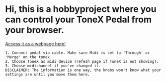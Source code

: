 # Hi, this is a hobbyproject where you can control your ToneX Pedal from your browser.

[Access it as a webpage here!](https://bearwolf.github.io/TonexWebController/)
    
    1. Connect pedal via cable. Make sure Midi is set to 'Through' or 'Merge' on the tonex.
    2. Choose ToneX as midi device (refesh page if ToneX is not showing).
    3. Choose midichannel if you've changed it.
    DISCLAIMER: The information is one way, the knobs won't know what your settings are until you move them here. 
